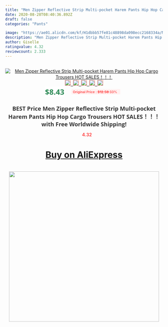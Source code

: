 ```yaml
---
title: "Men Zipper Reflective Strip Multi-pocket Harem Pants Hip Hop Cargo Trousers HOT SALES！！！"
date: 2020-08-28T08:40:36.892Z
draft: false
categories: "Pants"

image: "https://ae01.alicdn.com/kf/H1dbbb57fe81c48898da098ecc2168334a/Men-Zipper-Reflective-Strip-Multi-pocket-Harem-Pants-Hip-Hop-Cargo-Trousers-HOT-SALES-.jpg"
description: "Men Zipper Reflective Strip Multi-pocket Harem Pants Hip Hop Cargo Trousers HOT SALES！！！"
author: Giselle
ratingvalue: 4.32
reviewcount: 2.333
---
```

<br>
<div style="text-align: center;">
<a href="https://s.click.aliexpress.com/e/_Aq8HZ3" target="_blank" rel="nofollow noopener noreferrer"><img alt="Men Zipper Reflective Strip Multi-pocket Harem Pants Hip Hop Cargo Trousers HOT SALES！！！" class="magnifier-image" src="https://ae01.alicdn.com/kf/H1dbbb57fe81c48898da098ecc2168334a/Men-Zipper-Reflective-Strip-Multi-pocket-Harem-Pants-Hip-Hop-Cargo-Trousers-HOT-SALES-.jpg_640x640.jpg">
<br>
<img style="border:1px solid salmon" src="https://ae01.alicdn.com/kf/H1dbbb57fe81c48898da098ecc2168334a/Men-Zipper-Reflective-Strip-Multi-pocket-Harem-Pants-Hip-Hop-Cargo-Trousers-HOT-SALES-.jpg_120x120.jpg">&nbsp;&nbsp;<img style="border:1px solid salmon" src="https://ae01.alicdn.com/kf/Hbbb98f68f0c349f48235bb0278ec7b8bh/Men-Zipper-Reflective-Strip-Multi-pocket-Harem-Pants-Hip-Hop-Cargo-Trousers-HOT-SALES-.jpg_120x120.jpg">&nbsp;&nbsp;<img style="border:1px solid salmon" src="https://ae01.alicdn.com/kf/H4a42776ddea949e0a1e48cfbe7098837z/Men-Zipper-Reflective-Strip-Multi-pocket-Harem-Pants-Hip-Hop-Cargo-Trousers-HOT-SALES-.jpg_120x120.jpg">&nbsp;&nbsp;<img style="border:1px solid salmon" src="https://ae01.alicdn.com/kf/H1cbc03d4db084459a0f8c5a1ecddc546I/Men-Zipper-Reflective-Strip-Multi-pocket-Harem-Pants-Hip-Hop-Cargo-Trousers-HOT-SALES-.jpg_120x120.jpg">&nbsp;&nbsp;<img style="border:1px solid salmon" src="https://ae01.alicdn.com/kf/Had60f312557848e5a82f2e539e9a106cK/Men-Zipper-Reflective-Strip-Multi-pocket-Harem-Pants-Hip-Hop-Cargo-Trousers-HOT-SALES-.jpg_120x120.jpg"></a></div><br0>
<div style="text-align: center;"><span style="background-color: white; border: 0px; box-sizing: border-box; color: seagreen; display: inline-block; font-family: &quot;open sans&quot; , &quot;arial&quot; , &quot;helvetica&quot; , sans-serif , &quot;heiti&quot;; font-size: 24px; font-stretch: inherit; font-weight: 700; line-height: inherit; margin: 0px 10px 0px 0px; padding: 0px; vertical-align: middle;">$8.43 </span>
<span style="background: rgb(255 , 241 , 241); border-radius: 3px; border: 0px; box-sizing: border-box; color: #ff4747; display: inline-block; font-family: inherit; font-size: 12px; font-stretch: inherit; font-style: inherit; font-variant: inherit; font-weight: 600; line-height: inherit; margin: 0px; padding: 2px 5px; transform: scale(0.9); vertical-align: middle;">Original Price : <b style="text-decoration: line-through;">$12.58 </b> 33%&nbsp;&nbsp;</span></div>
<h1 style="color: #333333; display: inline-block; font-family: &quot;open sans&quot; , &quot;arial&quot; , &quot;helvetica&quot; , sans-serif , &quot;heiti&quot;; font-size: 18px; font-stretch: inherit; font-weight: 700; text-align: center;">BEST Price Men Zipper Reflective Strip Multi-pocket Harem Pants Hip Hop Cargo Trousers HOT SALES！！！ with Free Worldwide Shipping!</h1>
<div style="color: #ff4747; text-align: center;">
<img src="https://4.bp.blogspot.com/-M0ZcTcb-5uY/XleCXlxnR4I/AAAAAAAAAEc/OrjgMkXV1oMQFaCRZj5HQwOCBcu3w1FegCPcBGAYYCw/s1600/star.png" style="height: 15px;">&nbsp;<b>4.32</b></div>
<div class="button_cont" align="center"><a class="buynow_a" href="https://s.click.aliexpress.com/e/_Aq8HZ3" target="_blank" rel="nofollow noopener noreferrer"><H1>Buy on AliExpress</H1></a></div><br>
<div class="separator" style="clear: both; text-align: center;">
<img src="https://lh3.googleusercontent.com/-pTy5HemUv9M/XlePHvY0dAI/AAAAAAAAAE4/0nX5iRUoIWY8eMW9Dpxeirr157OZliDIgCLcBGAsYHQ/s1600/badge.gif" width="480">
</div>
